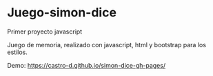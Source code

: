 # Juego-simon-dice
Primer proyecto javascript

Juego de memoria, realizado con javascript, html y bootstrap para los estilos.

Demo: https://castro-d.github.io/simon-dice-gh-pages/
